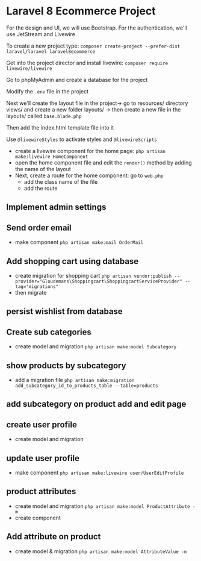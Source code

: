# Laravel 8 Ecommerce Project

For the design and UI, we will use Bootstrap.
For the authentication, we'll use JetStream and Livewire

To create a new project type: `composer create-project --prefer-dist laravel/laravel laravel8ecommerce`

Get into the project director and install livewire: `composer require livewire/livewire`

Go to phpMyAdmin and create a database for the project

Modify the `.env` file in the project

Next we'll create the layout file in the project-> go to resources/ directory views/ and create a new folder layouts/ -> then create a new file in the layouts/ called `base.blade.php`

Then add the index.html template file into it

Use `@livewireStyles` to activate styles and `@livewireScripts`

-   create a livewire component for the home page: `php artisan make:livewire HomeComponent`
-   open the home component file and edit the `render()` method by adding the name of the layout
-   Next, create a route for the home component: go to `web.php`
    -   add the class name of the file
    -   add the route

## Implement admin settings

## Send order email

-   make component `php artisan make:mail OrderMail`

## Add shopping cart using database

-   create migration for shopping cart `php artisan vendor:publish --provider="Gloudemans\Shoppingcart\ShoppingcartServiceProvider" --tag="migrations"`
-   then migrate

## persist wishlist from database

## Create sub categories

-   create model and migration `php artisan make:model Subcategory`

## show products by subcategory

-   add a migration file `php artisan make:migration add_subcategory_id_to_products_table --table=products`

## add subcategory on product add and edit page

## create user profile

-   create model and migration

## update user profile

-   make component `php artisan make:livewire user/UserEditProfile`

## product attributes

-   create model and migration `php artisan make:model ProductAttribute -m`
-   create component

## Add attribute on product

-   create model & migration `php artisan make:model AttributeValue -m`
